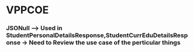 # VPPCOE 
### JSONull --> Used in StudentPersonalDetailsResponse,StudentCurrEduDetailsResponse -> Need to Review the use case of the perticular things 

